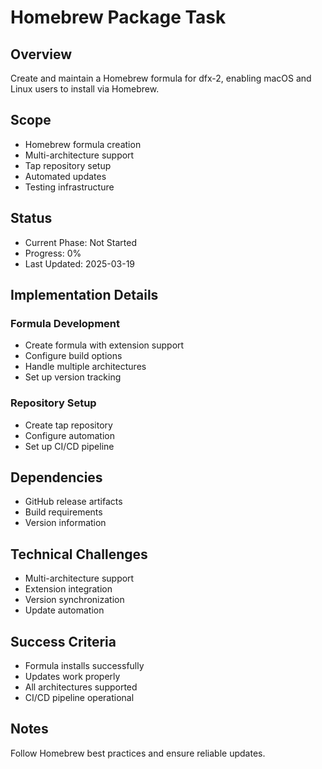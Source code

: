 # Homebrew Package Task

## Overview

Create and maintain a Homebrew formula for dfx-2, enabling macOS and Linux users to install via Homebrew.

## Scope

- Homebrew formula creation
- Multi-architecture support
- Tap repository setup
- Automated updates
- Testing infrastructure

## Status

- Current Phase: Not Started
- Progress: 0%
- Last Updated: 2025-03-19

## Implementation Details

### Formula Development

- Create formula with extension support
- Configure build options
- Handle multiple architectures
- Set up version tracking

### Repository Setup

- Create tap repository
- Configure automation
- Set up CI/CD pipeline

## Dependencies

- GitHub release artifacts
- Build requirements
- Version information

## Technical Challenges

- Multi-architecture support
- Extension integration
- Version synchronization
- Update automation

## Success Criteria

- Formula installs successfully
- Updates work properly
- All architectures supported
- CI/CD pipeline operational

## Notes

Follow Homebrew best practices and ensure reliable updates.
